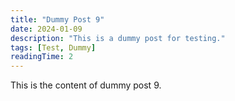 ```yaml
---
title: "Dummy Post 9"
date: 2024-01-09
description: "This is a dummy post for testing."
tags: [Test, Dummy]
readingTime: 2
---
```


This is the content of dummy post 9. 